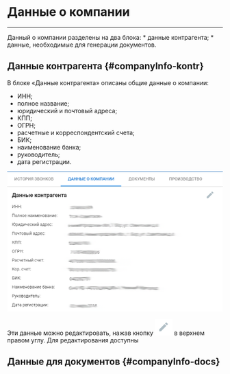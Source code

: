 # Данные о компании
<hr>
Данный о компании разделены на два блока:
* данные контрагента;
* данные, необходимые для генерации документов.

## Данные контрагента {#companyInfo-kontr}

В блоке «Данные контрагента» описаны общие данные о компании:
* ИНН;
* полное название;
* юридический и почтовый адреса;
* КПП;
* ОГРН;
* расчетные и корреспондентский счета;
* БИК;
* наименование банка;
* руководитель;
* дата регистрации.

![](/assets/company-info-kontr.png)

Эти данные можно редактировать, нажав кнопку ![](/assets/but-edit.png) в верхнем правом углу. Для редактирования доступны

## Данные для документов {#companyInfo-docs}

